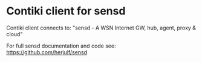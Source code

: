 Contiki client for sensd
========================


Contiki client connects to: 
"sensd - A WSN Internet GW, hub, agent, proxy & cloud"

For full sensd documentation and code see:
https://github.com/herjulf/sensd

